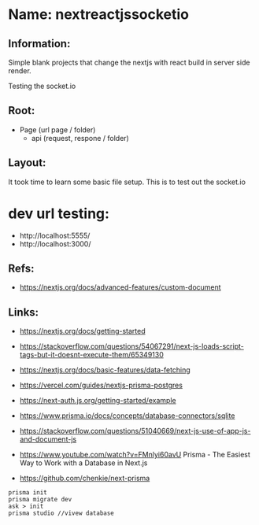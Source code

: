 # Name: nextreactjssocketio

## Information:
  Simple blank projects that change the nextjs with react build in server side render.

  Testing the socket.io

## Root:
 - Page (url page / folder)
    - api (request, respone / folder)

## Layout:
  It took time to learn some basic file setup. This is to test out the socket.io


# dev url testing:
- http://localhost:5555/
- http://localhost:3000/


## Refs:
- https://nextjs.org/docs/advanced-features/custom-document

## Links:
- https://nextjs.org/docs/getting-started
- https://stackoverflow.com/questions/54067291/next-js-loads-script-tags-but-it-doesnt-execute-them/65349130
- https://nextjs.org/docs/basic-features/data-fetching

- https://vercel.com/guides/nextjs-prisma-postgres
- https://next-auth.js.org/getting-started/example
- https://www.prisma.io/docs/concepts/database-connectors/sqlite
- https://stackoverflow.com/questions/51040669/next-js-use-of-app-js-and-document-js

- https://www.youtube.com/watch?v=FMnlyi60avU Prisma - The Easiest Way to Work with a Database in Next.js
- https://github.com/chenkie/next-prisma

```
prisma init
prisma migrate dev
ask > init
prisma studio //vivew database

```